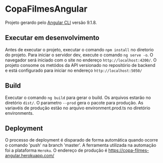 # CopaFilmesAngular

Projeto gerardo pelo [Angular CLI](https://github.com/angular/angular-cli) versão 9.1.8.

## Executar em desenvolvimento

Antes de executar o projeto, executar o comando `npm install` no diretorio do projeto.
Para iniciar o servidor dev, execute o comando `ng serve -o`. O navegador será iniciado com o site no endereço `http://localhost:4200/`. O projeto consome os metódos da API versionado no repositório de backend e está configurado para iniciar no endereço `http://localhost:5050/`

## Build

Executar o comando `ng build` para gerar o build. Os arquivos estarão no diretório `dist/`. O parametro `--prod` gera o pacote para produção. As variavéis de produção estão no arquivo environment.prod.ts no diretório environments.

## Deployment

O processo de deployment é disparado de forma automática quando ocorre o comando 'push' na branch 'master'. A ferramenta utilizada na automação foi a plataforma `Heroku`. O endereço de produção é https://copa-filmes-angular.herokuapp.com/
